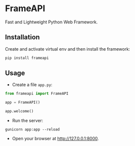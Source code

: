 # FrameAPI
Fast and Lightweight Python Web Framework.

## Installation
Create and activate virtual env and then install the framework:

``` py
pip install frameapi
```

## Usage
- Create a file `app.py`:

``` py
from frameapi import FrameAPI

app = FrameAPI()

app.welcome()
```

- Run the server:

``` 
gunicorn app:app --reload
```

- Open your browser at <a href="http://127.0.0.1:8000" class="external-link" target="_blank">http://127.0.0.1:8000</a>.
